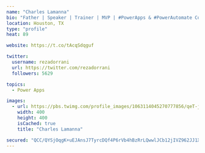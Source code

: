 ```yaml
---
name: "Charles Lamanna"
bio: "Father | Speaker | Trainer | MVP | #PowerApps & #PowerAutomate Community Super User | YouTuber Right-pointing triangle http://youtube.com/c/rezadorrani | Learn - Share - Clockwise rightwards and leftwards open circle arrows"
location: Houston, TX
type: "profile"
heat: 89

website: https://t.co/tAcqSdqguf

twitter:
  username: rezadorrani
  url: https://twitter.com/rezadorrani
  followers: 5629

topics:
  - Power Apps

images:
  - url: https://pbs.twimg.com/profile_images/1063114045270777856/qeT-jpWr_400x400.jpg
    width: 400
    height: 400
    isCached: true
    title: "Charles Lamanna"

secured: "QCC/QYSjOqgK+uEJAnsJ7TyrcDQf4P6rVb4hBzRrLQwwlJCb12jIVZ962JJ1Xjyb5+zIE0/kvgb/+nKNQE4vyYCqW+e3+5vZ5J4lpknjVT7MvKMu5dyNl6l8+nglXAL/Q0LBsag447o/KUkfg1J8/7eqWdKOv8g7IKn+jQEHUDK0xr89+WL+cfh1u5OZUCnUI6kDUqnFmom13uW16j74QPgNkaBL0qIizjAS7XBkFxWy1OScg5mT1qWYX37P9070E2czttfuXOYTuwqmni5ovWA1NVCN6YyscKbmRaTTdYrWUk3XKsvxNfbtOF/84XQl46qELUmxIAz737rCun5yOtfH5GEz+SjQDtKi6gQ+yescydcHPjmXA2eKS59zppBHxB8TzxBBAsiky5HW50Wy9V/KFmCYZr2Totk4a1PFzn4=;d1akt7iClEdp7opqGg5thw=="
---
```


